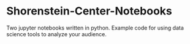 # Shorenstein-Center-Notebooks
Two jupyter notebooks written in python. Example code for using data science tools to analyze your audience.

